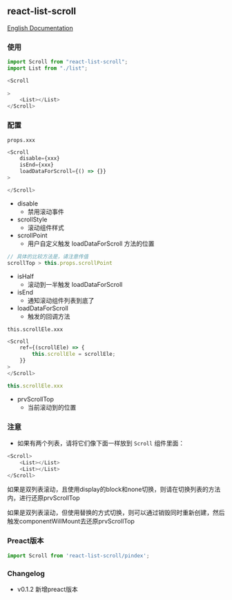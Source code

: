 ## react-list-scroll

[English Documentation](/README.md)

### 使用

```javascript
import Scroll from "react-list-scroll";
import List from "./list";

<Scroll
	
>
	<List></List>
</Scroll>
```

### 配置

`props.xxx`

```javascript
<Scroll
	disable={xxx}
	isEnd={xxx}
	loadDataForScroll={() => {}}
>

</Scroll>
```

* disable
	- 禁用滚动事件
* scrollStyle
	- 滚动组件样式
* scrollPoint
	- 用户自定义触发 loadDataForScroll 方法的位置
```javascript
// 具体的比较方法是，请注意传值
scrollTop > this.props.scrollPoint
```
* isHalf
	- 滚动到一半触发 loadDataForScroll
* isEnd
	- 通知滚动组件列表到底了
* loadDataForScroll
	- 触发的回调方法

`this.scrollEle.xxx`

```javascript
<Scroll
	ref={(scrollEle) => {
		this.scrollEle = scrollEle;
	}}
>
</Scroll>

this.scrollEle.xxx
```

* prvScrollTop
	- 当前滚动到的位置



### 注意
* 如果有两个列表，请将它们像下面一样放到 `Scroll` 组件里面：

```javascript
<Scroll>
	<List></List>
	<List></List>
</Scroll>
```

如果是双列表滚动，且使用display的block和none切换，则请在切换列表的方法内，进行还原prvScrollTop

如果是双列表滚动，但使用替换的方式切换，则可以通过销毁<Scroll>同时重新创建，然后触发componentWillMount去还原prvScrollTop

### Preact版本

```javascript
import Scroll from 'react-list-scroll/pindex';
```

### Changelog
* v0.1.2 新增preact版本